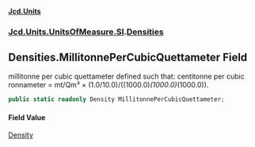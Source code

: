 #### [Jcd.Units](index.md 'index')
### [Jcd.Units.UnitsOfMeasure.SI](Jcd.Units.UnitsOfMeasure.SI.md 'Jcd.Units.UnitsOfMeasure.SI').[Densities](Densities.md 'Jcd.Units.UnitsOfMeasure.SI.Densities')

## Densities.MillitonnePerCubicQuettameter Field

millitonne per cubic quettameter defined such that: centitonne per cubic ronnameter = mt/Qm³ × (1.0/10.0)/((1000.0)*(1000.0)*(1000.0)).

```csharp
public static readonly Density MillitonnePerCubicQuettameter;
```

#### Field Value
[Density](Density.md 'Jcd.Units.UnitTypes.Density')